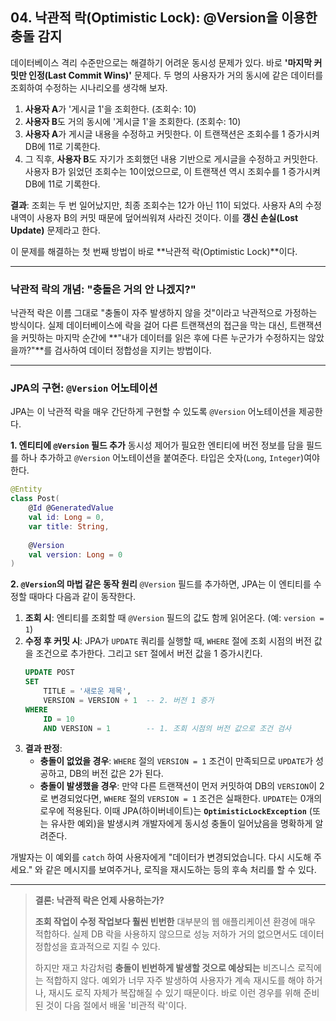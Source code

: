 ## 04\. 낙관적 락(Optimistic Lock): @Version을 이용한 충돌 감지

데이터베이스 격리 수준만으로는 해결하기 어려운 동시성 문제가 있다. 바로 **'마지막 커밋만 인정(Last Commit Wins)'** 문제다. 두 명의 사용자가 거의 동시에 같은 데이터를 조회하여 수정하는 시나리오를 생각해 보자.

1.  **사용자 A**가 '게시글 1'을 조회한다. (조회수: 10)
2.  **사용자 B**도 거의 동시에 '게시글 1'을 조회한다. (조회수: 10)
3.  **사용자 A**가 게시글 내용을 수정하고 커밋한다. 이 트랜잭션은 조회수를 1 증가시켜 DB에 11로 기록한다.
4.  그 직후, **사용자 B**도 자기가 조회했던 내용 기반으로 게시글을 수정하고 커밋한다. 사용자 B가 읽었던 조회수는 10이었으므로, 이 트랜잭션 역시 조회수를 1 증가시켜 DB에 11로 기록한다.

**결과**: 조회는 두 번 일어났지만, 최종 조회수는 12가 아닌 11이 되었다. 사용자 A의 수정 내역이 사용자 B의 커밋 때문에 덮어씌워져 사라진 것이다. 이를 **갱신 손실(Lost Update)** 문제라고 한다.

이 문제를 해결하는 첫 번째 방법이 바로 \*\*낙관적 락(Optimistic Lock)\*\*이다.

-----

### **낙관적 락의 개념: "충돌은 거의 안 나겠지?"**

낙관적 락은 이름 그대로 "충돌이 자주 발생하지 않을 것"이라고 낙관적으로 가정하는 방식이다. 실제 데이터베이스에 락을 걸어 다른 트랜잭션의 접근을 막는 대신, 트랜잭션을 커밋하는 마지막 순간에 \*\*"내가 데이터를 읽은 후에 다른 누군가가 수정하지는 않았을까?"\*\*를 검사하여 데이터 정합성을 지키는 방법이다.

-----

### **JPA의 구현: `@Version` 어노테이션**

JPA는 이 낙관적 락을 매우 간단하게 구현할 수 있도록 `@Version` 어노테이션을 제공한다.

**1. 엔티티에 `@Version` 필드 추가**
동시성 제어가 필요한 엔티티에 버전 정보를 담을 필드를 하나 추가하고 `@Version` 어노테이션을 붙여준다. 타입은 숫자(`Long`, `Integer`)여야 한다.

```kotlin
@Entity
class Post(
    @Id @GeneratedValue
    val id: Long = 0,
    var title: String,
    
    @Version
    val version: Long = 0
)
```

**2. `@Version`의 마법 같은 동작 원리**
`@Version` 필드를 추가하면, JPA는 이 엔티티를 수정할 때마다 다음과 같이 동작한다.

1.  **조회 시**: 엔티티를 조회할 때 `@Version` 필드의 값도 함께 읽어온다. (예: `version = 1`)
2.  **수정 후 커밋 시**: JPA가 `UPDATE` 쿼리를 실행할 때, `WHERE` 절에 조회 시점의 버전 값을 조건으로 추가한다. 그리고 `SET` 절에서 버전 값을 1 증가시킨다.
    ```sql
    UPDATE POST 
    SET 
        TITLE = '새로운 제목', 
        VERSION = VERSION + 1  -- 2. 버전 1 증가
    WHERE 
        ID = 10 
        AND VERSION = 1        -- 1. 조회 시점의 버전 값으로 조건 검사
    ```
3.  **결과 판정**:
      * **충돌이 없었을 경우**: `WHERE` 절의 `VERSION = 1` 조건이 만족되므로 `UPDATE`가 성공하고, DB의 버전 값은 2가 된다.
      * **충돌이 발생했을 경우**: 만약 다른 트랜잭션이 먼저 커밋하여 DB의 `VERSION`이 2로 변경되었다면, `WHERE` 절의 `VERSION = 1` 조건은 실패한다. `UPDATE`는 0개의 로우에 적용된다. 이때 JPA(하이버네이트)는 **`OptimisticLockException`** (또는 유사한 예외)을 발생시켜 개발자에게 동시성 충돌이 일어났음을 명확하게 알려준다.

개발자는 이 예외를 `catch` 하여 사용자에게 "데이터가 변경되었습니다. 다시 시도해 주세요." 와 같은 메시지를 보여주거나, 로직을 재시도하는 등의 후속 처리를 할 수 있다.

-----

> **결론: 낙관적 락은 언제 사용하는가?**
>
> **조회 작업이 수정 작업보다 훨씬 빈번한** 대부분의 웹 애플리케이션 환경에 매우 적합하다. 실제 DB 락을 사용하지 않으므로 성능 저하가 거의 없으면서도 데이터 정합성을 효과적으로 지킬 수 있다.
>
> 하지만 재고 차감처럼 **충돌이 빈번하게 발생할 것으로 예상되는** 비즈니스 로직에는 적합하지 않다. 예외가 너무 자주 발생하여 사용자가 계속 재시도를 해야 하거나, 재시도 로직 자체가 복잡해질 수 있기 때문이다. 바로 이런 경우를 위해 준비된 것이 다음 절에서 배울 '비관적 락'이다.